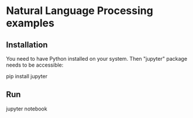 # Natural Language Processing examples

## Installation

You need to have Python installed on your system. Then "jupyter" package
needs to be accessible:

pip install jupyter

## Run

jupyter notebook
